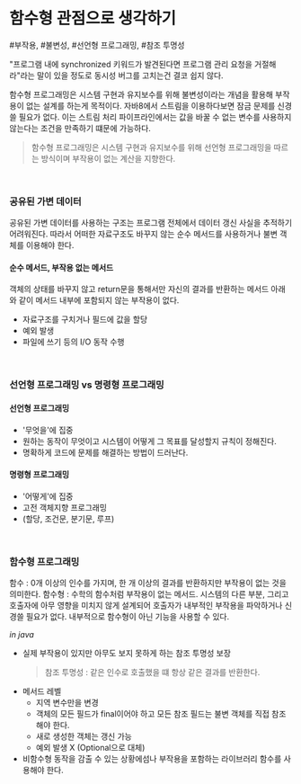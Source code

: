 # 함수형 관점으로 생각하기 

\#부작용, #불변성, #선언형 프로그래밍, #참조 투명성

"프로그램 내에 synchronized 키워드가 발견된다면 프로그램 관리 요청을 거절해라"라는 말이 있을 정도로 동시성 버그를 고치는건 결코 쉽지 않다. 

함수형 프로그래밍은 시스템 구현과 유지보수를 위해 불변성이라는 개념을 활용해 부작용이 없는 설계를 하는게 목적이다. 
자바8에서 스트림을 이용하다보면 잠금 문제를 신경쓸 필요가 없다. 
이는 스트림 처리 파이프라인에서는 값을 바꿀 수 없는 변수를 사용하지 않는다는 조건을 만족하기 떄문에 가능하다. 

> 함수형 프로그래밍은 시스템 구현과 유지보수를 위해 선언형 프로그래밍을 따르는 방식이며 부작용이 없는 계산을 지향한다.
 
<br>

### 공유된 가변 데이터 

공유된 가변 데이터를 사용하는 구조는 프로그램 전체에서 데이터 갱신 사실을 추적하기 어려워진다.
따라서 어떠한 자료구조도 바꾸지 않는 순수 메서드를 사용하거나 불변 객체를 이용해야 한다.  

#### 순수 메서드, 부작용 없는 메서드
객체의 상태를 바꾸지 않고 return문을 통해서만 자신의 결과를 반환하는 메서드
아래와 같이 메서드 내부에 포함되지 않는 부작용이 없다. 

- 자료구조를 구치거나 필드에 값을 할당
- 예외 발생
- 파일에 쓰기 등의 I/O 동작 수행 

<br>

### 선언형 프로그래밍 vs 명령형 프로그래밍 

#### 선언형 프로그래밍
- '무엇을'에 집중
- 원하는 동작이 무엇이고 시스템이 어떻게 그 목표를 달성할지 규칙이 정해진다. 
- 명확하게 코드에 문제를 해결하는 방법이 드러난다. 

#### 명령형 프로그래밍
- '어떻게'에 집중
- 고전 객체지향 프로그래밍 
- (할당, 조건문, 분기문, 루프) 

<br>

### 함수형 프로그래밍 
함수 : 0개 이상의 인수를 가지며, 한 개 이상의 결과를 반환하지만 부작용이 없는 것을 의미한다. 
함수형 : 수학의 함수처럼 부작용이 없는 메서드.
시스템의 다른 부분, 그리고 호출자에 아무 영향을 미치지 않게 설계되어 호출자가 내부적인 부작용을 파악하거나 신경쓸 필요가 없다. 
내부적으로 함수형이 아닌 기능을 사용할 수 있다. 

*in java*
- 실제 부작용이 있지만 아무도 보지 못하게 하는 참조 투명성 보장
    > 참조 투명성 : 같은 인수로 호출했을 떄 항상 같은 결과를 반환한다. 
- 메서드 레벨 
    - 지역 변수만을 변경
    - 객체의 모든 필드가 final이어야 하고 모든 참조 필드는 불변 객체를 직접 참조해야 한다.
    - 새로 생성한 객체는 갱신 가능 
    - 예외 발생 X (Optional으로 대체)
- 비함수형 동작을 감출 수 있는 상황에섬나 부작용을 포함하는 라이브러리 함수를 사용해야 한다. 
